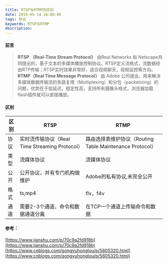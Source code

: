 ```yaml
---
title: RTSP与RTMP的区别
date: 2019-05-14 16:08:06
tags: 协议
keywords: RTSP与RTMP
description:
---
```



#### 前言

>**RTSP （Real-Time Stream Protocol）** 由Real Networks 和 Netscape共同提出的，基于文本的多媒体播放控制协议。RTSP定义流格式，流数据经由RTP传输；RTSP实时效果非常好，适合视频聊天，视频监控等方向。
>**RTMP（Real Time Message Protocol）** 由 Adobe 公司提出，用来解决多媒体数据传输流的多路复用（Multiplexing）和分包（packetizing）的问题，优势在于低延迟，稳定性高，支持所有摄像头格式，浏览器加载 flash插件就可以直接播放。

#### 区别

| 区别  |  RTSP | RTMP  |
| --- | --- | --- | 
| 协议 | 实时流传输协议（Real Time Streaming Protocol） |  路由选择表维护协议（Routing Table Maintenance Protocol） |
| 类型 | 流媒体协议 | 流媒体协议 |
| 公开  | 公开协议，并有专门机构做维护  | Adobe的私有协议,未完全公开 |
| 格式 | ts,mp4 | flv，f4v |
| 通道 |  需要2-3个通道，命令和数据通道分离 | 在TCP一个通道上传输命令和数据 |



#### 参考：
[https://www.jianshu.com/p/70c9a2fd918b](https://www.jianshu.com/p/70c9a2fd918b)
[https://www.cnblogs.com/gongyuhonglou/p/5605320.html](https://www.cnblogs.com/gongyuhonglou/p/5605320.html)




